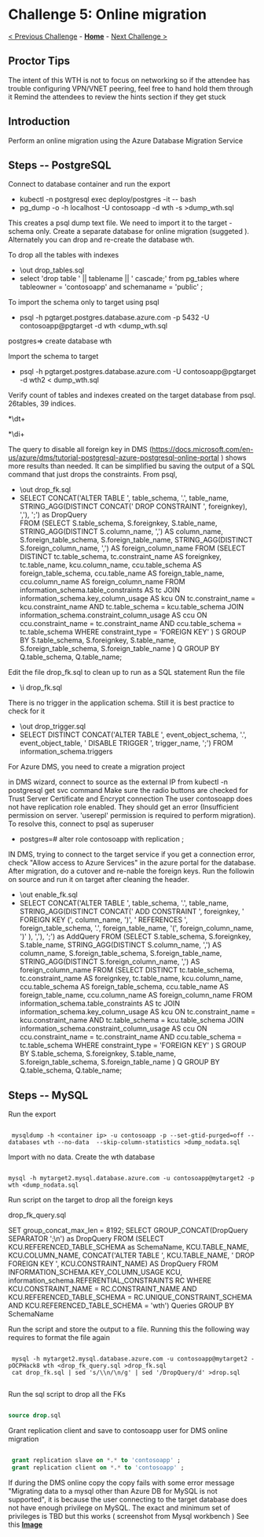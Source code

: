 # Challenge 5: Online migration

[< Previous Challenge](./04-offline-cutover-validation.md) - **[Home](../README.md)** - [Next Challenge >](./06-online-cutover-validation.md)

## Proctor Tips

The intent of this WTH is not to focus on networking so if the attendee has trouble configuring VPN/VNET peering, feel free to hand hold them through it
Remind the attendees to review the hints section if they get stuck

## Introduction

Perform an online migration using the Azure Database Migration Service

## Steps -- PostgreSQL

Connect to database container and run the export 

* kubectl -n postgresql exec deploy/postgres -it -- bash
* pg_dump -o -h localhost -U contosoapp -d wth -s >dump_wth.sql

This creates a psql dump text file. We need to import it to the target - schema only. Create a separate database for online migration (suggeted ). Alternately you can drop and re-create the database wth.

To drop all the tables with indexes

*  \out drop_tables.sql
*  select 'drop table ' || tablename || ' cascade;'  from pg_tables where tableowner = 'contosoapp' and schemaname = 'public' ;

To import the schema only to target using psql

* psql -h pgtarget.postgres.database.azure.com -p 5432 -U contosoapp@pgtarget  -d wth <dump_wth.sql

postgres=> create database wth

Import the schema to target

* psql -h pgtarget.postgres.database.azure.com -U contosoapp@pgtarget -d wth2 < dump_wth.sql

Verify count of tables and indexes created on the target database from psql. 26tables, 39 indices.

*\dt+

*\di+

The query to disable all foreign key in DMS  (https://docs.microsoft.com/en-us/azure/dms/tutorial-postgresql-azure-postgresql-online-portal )  shows more results than needed. It can be simplified bu saving the output of a SQL command that just drops the constraints. From psql,

* \out drop_fk.sql
* SELECT CONCAT('ALTER TABLE ', table_schema, '.', table_name, STRING_AGG(DISTINCT CONCAT(' DROP CONSTRAINT ', foreignkey), ','), ';') as DropQuery   
FROM
    (SELECT
    S.table_schema,
    S.foreignkey,
    S.table_name,
    STRING_AGG(DISTINCT S.column_name, ',') AS column_name,
    S.foreign_table_schema,
    S.foreign_table_name,
    STRING_AGG(DISTINCT S.foreign_column_name, ',') AS foreign_column_name
FROM
    (SELECT DISTINCT
    tc.table_schema,
    tc.constraint_name AS foreignkey,
    tc.table_name,
    kcu.column_name,
    ccu.table_schema AS foreign_table_schema,
    ccu.table_name AS foreign_table_name,
    ccu.column_name AS foreign_column_name
    FROM information_schema.table_constraints AS tc
    JOIN information_schema.key_column_usage AS kcu ON tc.constraint_name = kcu.constraint_name AND tc.table_schema = kcu.table_schema
    JOIN information_schema.constraint_column_usage AS ccu ON ccu.constraint_name = tc.constraint_name AND ccu.table_schema = tc.table_schema
WHERE constraint_type = 'FOREIGN KEY'
    ) S
    GROUP BY S.table_schema, S.foreignkey, S.table_name, S.foreign_table_schema, S.foreign_table_name
    ) Q
    GROUP BY Q.table_schema, Q.table_name;

Edit the file drop_fk.sql to clean up to run as a  SQL statement
Run the file

* \i  drop_fk.sql

There is no trigger in the application schema. Still it is best practice to check for it

* \out drop_trigger.sql
* SELECT DISTINCT CONCAT('ALTER TABLE ', event_object_schema, '.', event_object_table, ' DISABLE TRIGGER ', trigger_name, ';')
FROM information_schema.triggers

For Azure DMS,  you need to create a migration project

in DMS wizard, connect to source as the external IP from kubectl -n postgresql get svc command
Make sure the radio buttons are checked for Trust Server Certificate and Encrypt connection
The user contosoapp does not have replication role enabled. They should get an error (Insufficient permission on server. 'userepl' permission is required to perform migration). To resolve this, connect to psql as superuser

* postgres=# alter role contosoapp with replication ;

IN DMS, trying to connect to the target service if you get a connection error, check "Allow access to Azure Services" in the azure portal for the database. After migration, do a cutover and re-nable the foreign keys. Run the followin on source and run it on target after cleaning the header.

* \out enable_fk.sql
* SELECT CONCAT('ALTER TABLE ', table_schema, '.', table_name, STRING_AGG(DISTINCT CONCAT(' ADD CONSTRAINT ', foreignkey, ' FOREIGN KEY (', column_name, ')', ' REFERENCES ', foreign_table_schema, '.', foreign_table_name, '(', foreign_column_name, ')' ), ','), ';') as AddQuery
FROM
    (SELECT
    S.table_schema,
    S.foreignkey,
    S.table_name,
    STRING_AGG(DISTINCT S.column_name, ',') AS column_name,
    S.foreign_table_schema,
    S.foreign_table_name,
    STRING_AGG(DISTINCT S.foreign_column_name, ',') AS foreign_column_name
FROM
    (SELECT DISTINCT
    tc.table_schema,
    tc.constraint_name AS foreignkey,
    tc.table_name,
    kcu.column_name,
    ccu.table_schema AS foreign_table_schema,
    ccu.table_name AS foreign_table_name,
    ccu.column_name AS foreign_column_name
    FROM information_schema.table_constraints AS tc
    JOIN information_schema.key_column_usage AS kcu ON tc.constraint_name = kcu.constraint_name AND tc.table_schema = kcu.table_schema
    JOIN information_schema.constraint_column_usage AS ccu ON ccu.constraint_name = tc.constraint_name AND ccu.table_schema = tc.table_schema
WHERE constraint_type = 'FOREIGN KEY'
    ) S
    GROUP BY S.table_schema, S.foreignkey, S.table_name, S.foreign_table_schema, S.foreign_table_name
    ) Q
    GROUP BY Q.table_schema, Q.table_name;



## Steps -- MySQL

Run the export 

```shell

 mysqldump -h <container ip> -u contosoapp -p --set-gtid-purged=off --databases wth --no-data  --skip-column-statistics >dump_nodata.sql

```

Import with no data. Create the wth database

```shell

mysql -h mytarget2.mysql.database.azure.com -u contosoapp@mytarget2 -p wth <dump_nodata.sql

```

Run script on the target to drop all the foreign keys

drop_fk_query.sql

 SET group_concat_max_len = 8192;
 SELECT GROUP_CONCAT(DropQuery SEPARATOR ';\n') as DropQuery
    FROM
    (SELECT
            KCU.REFERENCED_TABLE_SCHEMA as SchemaName,
            KCU.TABLE_NAME,
            KCU.COLUMN_NAME,
            CONCAT('ALTER TABLE ', KCU.TABLE_NAME, ' DROP FOREIGN KEY ', KCU.CONSTRAINT_NAME) AS DropQuery
            FROM INFORMATION_SCHEMA.KEY_COLUMN_USAGE KCU, information_schema.REFERENTIAL_CONSTRAINTS RC
            WHERE
              KCU.CONSTRAINT_NAME = RC.CONSTRAINT_NAME
              AND KCU.REFERENCED_TABLE_SCHEMA = RC.UNIQUE_CONSTRAINT_SCHEMA
          AND KCU.REFERENCED_TABLE_SCHEMA = 'wth') Queries
  GROUP BY SchemaName
  
  Run the script and store the output to a file. Running this the following way requires to format the file again

```shell

 mysql -h mytarget2.mysql.database.azure.com -u contosoapp@mytarget2 -pOCPHack8 wth <drop_fk_query.sql >drop_fk.sql
 cat drop_fk.sql | sed 's/\\n/\n/g' | sed '/DropQuery/d' >drop.sql
 
 ```
 Run the sql script to drop all the FKs
 
 ```sql
 
 source drop.sql
 
 ```
 
 Grant replication client and save to contosoapp user for DMS online migration
 
 ```sql
 
  grant replication slave on *.* to 'contosoapp' ;
  grant replication client on *.* to 'contosoapp' ;
 
 ```
 
 If during the DMS online copy the copy fails with some error message "Migrating data to a mysql other than Azure DB for MySQL is not supported", it is because the
 user connecting to the target database does not have enough privilege on MySQL. The exact and minimum set of privileges is TBD but this works ( screenshot from Mysql workbench ) See this **[Image](./workbench.png)**
 
 
 
